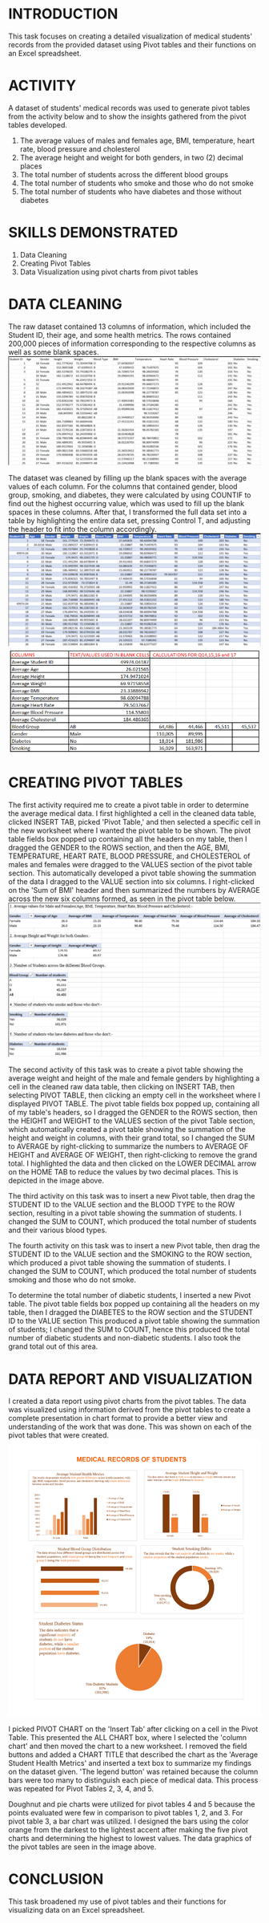 # INTRODUCTION
This task focuses on creating a detailed visualization of medical students' records from the provided dataset using Pivot tables and their functions on an Excel spreadsheet.

# ACTIVITY
A dataset of students' medical records was used to generate pivot tables from the activity below and to show the insights gathered from the pivot tables developed.

1. The average values of males and females age, BMI, temperature, heart rate, blood pressure and cholesterol
2. The average height and weight for both genders, in two (2) decimal places
3. The total number of students across the different blood groups
4. The total number of students who smoke and those who do not smoke
5. The total number of students who have diabetes and those without diabetes

# SKILLS DEMONSTRATED
1. Data Cleaning
2. Creating Pivot Tables
3. Data Visualization using pivot charts from pivot tables

# DATA CLEANING
The raw dataset contained 13 columns of information, which included the Student ID, their age, and some health metrics. The rows contained 200,000 pieces of information corresponding to the respective columns as well as some blank spaces.
![RAW DATASET](https://github.com/Sheygreene/ANALYSIS-ON-STUDENTS-MEDICAL-RECORDS/blob/main/RAW%20DATA%20SET.png)

The dataset was cleaned by filling up the blank spaces with the average values of each column. For the columns that contained gender, blood group, smoking, and diabetes, they were calculated by using COUNTIF to find out the highest occurring value, which was used to fill up the blank spaces in these columns. After that, I transformed the full data set into a table by highlighting the entire data set, pressing Control T, and adjusting the header to fit into the column accordingly.
![CLEANED DATA](https://github.com/Sheygreene/ANALYSIS-ON-STUDENTS-MEDICAL-RECORDS/blob/main/CLEANED%20DATA.png)
![TABLE WITH THE DATA FOR THE BLANK SPACES](https://github.com/Sheygreene/ANALYSIS-ON-STUDENTS-MEDICAL-RECORDS/blob/main/TABLE%20WITH%20THE%20DATA%20FOR%20BLANK%20SPACES.png)

# CREATING PIVOT TABLES

The first activity required me to create a pivot table in order to determine the average medical data. I first highlighted a cell in the cleaned data table, clicked INSERT TAB, picked 'Pivot Table,' and then selected a specific cell in the new worksheet where I wanted the pivot table to be shown. The pivot table fields box popped up containing all the headers on my table, then I dragged the GENDER to the ROWS section, and then the AGE, BMI, TEMPERATURE, HEART RATE, BLOOD PRESSURE, and CHOLESTEROL of males and females were dragged to the VALUES section of the pivot table section. This automatically developed a pivot table showing the summation of the data I dragged to the VALUE section into six columns. I right-clicked on the 'Sum of BMI' header and then summarized the numbers by AVERAGE across the new six columns formed, as seen in the pivot table below.
![PIVOT TABLE](https://github.com/Sheygreene/ANALYSIS-ON-STUDENTS-MEDICAL-RECORDS/blob/main/PIVOT%20TABLE.png)

The second activity of this task was to create a pivot table showing the average weight and height of the male and female genders by highlighting a cell in the cleaned raw data table, then clicking on INSERT TAB, then selecting PIVOT TABLE, then clicking an empty cell in the worksheet where I displayed PIVOT TABLE. The pivot table fields box popped up, containing all of my table's headers, so I dragged the GENDER to the ROWS section, then the HEIGHT and WEIGHT to the VALUES section of the pivot Table section, which automatically created a pivot table showing the summation of the height and weight in columns, with their grand total, so I changed the SUM to AVERAGE by right-clicking to summarize the numbers to AVERAGE OF HEIGHT and AVERAGE OF WEIGHT, then right-clicking to remove the grand total. I highlighted the data and then clicked on the LOWER DECIMAL arrow on the HOME TAB to reduce the values by two decimal places. This is depicted in the image above.

The third activity on this task was to insert a new Pivot table, then drag the STUDENT ID to the VALUE section and the BLOOD TYPE to the ROW section, resulting in a pivot table showing the summation of students. I changed the SUM to COUNT, which produced the total number of students and their various blood types.

The fourth activity on this task was to insert a new Pivot table, then drag the STUDENT ID to the VALUE section and the SMOKING to the ROW section, which produced a pivot table showing the summation of students. I changed the SUM to COUNT, which produced the total number of students smoking and those who do not smoke.

To determine the total number of diabetic students, I inserted a new Pivot table. The pivot table fields box popped up containing all the headers on my table, then I dragged the DIABETES to the ROW section and the STUDENT ID to the VALUE section This produced a pivot table showing the summation of students; I changed the SUM to COUNT, hence this produced the total number of diabetic students and non-diabetic students. I also took the grand total out of this area.


# DATA REPORT AND VISUALIZATION

I created a data report using pivot charts from the pivot tables. The data was visualized using information derived from the pivot tables to create a complete presentation in chart format to provide a better view and understanding of the work that was done. This was shown on each of the pivot tables that were created.
![DATA REPORT](https://github.com/Sheygreene/ANALYSIS-ON-STUDENTS-MEDICAL-RECORDS/blob/main/DATA%20REPORTING%20FILE.png)

I picked PIVOT CHART on the 'Insert Tab' after clicking on a cell in the Pivot Table. This presented the ALL CHART box, where I selected the 'column chart' and then moved the chart to a new worksheet. I removed the field buttons and added a CHART TITLE that described the chart as the 'Average Student Health Metrics' and inserted a text box to summarize my findings on the dataset given. 'The legend button' was retained because the column bars were too many to distinguish each piece of medical data. This process was repeated for Pivot Tables 2, 3, 4, and 5.

Doughnut and pie charts were utilized for pivot tables 4 and 5 because the points evaluated were few in comparison to pivot tables 1, 2, and 3. For pivot table 3, a bar chart was utilized. I designed the bars using the color orange from the darkest to the lightest accent after making the five pivot charts and determining the highest to lowest values.
The data graphics of the pivot tables are seen in the image above.

# CONCLUSION
This task broadened my use of pivot tables and their functions for visualizing data on an Excel spreadsheet.
